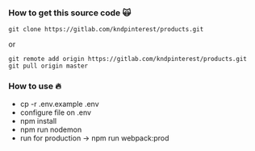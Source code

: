 ### How to get this source code :scream_cat:

```
git clone https://gitlab.com/kndpinterest/products.git
```

or

```
git remote add origin https://gitlab.com/kndpinterest/products.git
git pull origin master
```

### How to use :fire:

- cp -r .env.example .env
- configure file on .env
- npm install
- npm run nodemon
- run for production -> npm run webpack:prod
